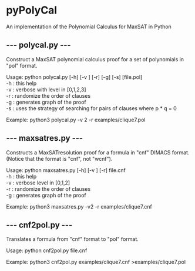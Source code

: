 # pyPolyCal
An implementation of the Polynomial Calculus for MaxSAT in Python

<h2>--- polycal.py ---</h2>

Construct a MaxSAT polynomial calculus proof for a set of polynomials in "pol" format.

Usage: python polycal.py [-h] [-v <verblevel>] [-r] [-g] [-s] [file.pol]<br/>
	-h : this help<br/>
	-v <verblevel>: verbose with level in [0,1,2,3]<br/>
	-r : randomize the order of clauses<br/>
	-g : generates graph of the proof<br/>
	-s : uses the strategy of searching for pairs of clauses where p * q = 0 

Example: python3 polycal.py -v 2 -r examples/clique7.pol

<h2>--- maxsatres.py ---</h2>

Constructs a MaxSATresolution proof for a formula in "cnf" DIMACS format.
(Notice that the format is "cnf", not "wcnf").

Usage: python maxsatres.py [-h] [-v <verblevel>] [-r] file.cnf<br/>
 -h : this help<br/> 
 -v <verblevel>: verbose level in [0,1,2]<br/>
 -r : randomize the order of clauses<br/>
 -g : generates graph of the proof<br/>
 
 Example: python3 maxsatres.py -v2 -r examples/clique7.cnf
 
 <h2>--- cnf2pol.py ---</h2>
 
Translates a formula from "cnf" format to "pol" format.

Usage: python cnf2pol.py file.cnf

Example: python3 cnf2pol.py examples/clique7.cnf >examples/clique7.pol
